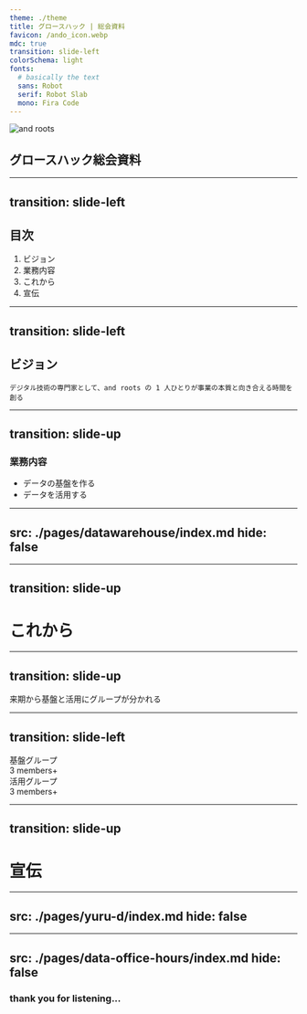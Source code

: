 ```yaml
---
theme: ./theme
title: グロースハック | 総会資料
favicon: /ando_icon.webp
mdc: true
transition: slide-left
colorSchema: light
fonts:
  # basically the text
  sans: Robot
  serif: Robot Slab
  mono: Fira Code
---
```


<img src="/ando_icon.webp" alt="and roots" class="w-[200px] h-auto mx-auto mb-5 rounded-xl" />

## グロースハック総会資料

---
transition: slide-left
---

## 目次

1. ビジョン
2. 業務内容
3. これから
4. 宣伝

---
transition: slide-left
---

## ビジョン

```
デジタル技術の専門家として、and roots の 1 人ひとりが事業の本質と向き合える時間を創る
```

---
transition: slide-up
---

### 業務内容

- データの基盤を作る
- データを活用する

---
src: ./pages/datawarehouse/index.md
hide: false
---

---
transition: slide-up
---

# これから

---
transition: slide-up
---

<div className="font-bold text-[4.5rem]">
  来期から<span v-mark.yellow="1">基盤</span>と<span v-mark.purple="1">活用</span>にグループが分かれる
</div>

---
transition: slide-left
---

<div className="relative flex items-center w-[1400px] space-x-8 mx-auto h-full">
    <div className="border rounded-xl shadow-xl p-8 flex-1">
        <div className="text-[45px] font-semibold text-center mb-6">
            基盤グループ
            <div className="text-gray-500 text-[28px]">
            3 members+
            </div>
        </div>
        <div className="space-y-8">
            <MemberCard
              name="谷口 健太"
              nickname="たぬー"
              imageSrc="https://ca.slack-edge.com/TL86R5GH1-UL86R5GV9-42d14dbc2420-512"
            />
            <MemberCard
              name="國分 拓也"
              nickname="くぶたく"
              imageSrc="https://ca.slack-edge.com/TL86R5GH1-U04DD6NLZQ9-8fe529d0275b-72"
            />
            <MemberCard
              name="笹本 卓臣"
              nickname="もてぃ"
              imageSrc="https://ca.slack-edge.com/TL86R5GH1-UMFSB9SNQ-69f53e3cc465-72"
            />
        </div>
    </div>
    <div className="border rounded-xl shadow-xl p-8 flex-1">
        <div className="text-[45px] font-semibold text-center mb-6">
            活用グループ
            <div className="text-gray-500 text-[28px]">
            3 members+
            </div>
        </div>
        <div className="space-y-8">
            <MemberCard
              name="堀 順郎"
              nickname="のぶろー"
              imageSrc="https://ca.slack-edge.com/TL86R5GH1-U04QAP3048N-8b3f5f4127ed-512"
            />
            <MemberCard
              name="崎本 育直"
              nickname="いっくん"
              imageSrc="https://ca.slack-edge.com/TL86R5GH1-U039MJ5HN91-d2db0181d802-512"
            />
            <MemberCard
              name="能村 優希"
              nickname="のむ"
              imageSrc="https://ca.slack-edge.com/TL86R5GH1-U0281NV010D-b0903e6ed514-512"
            />
        </div>
    </div>
</div>

---
transition: slide-up
---

# 宣伝

---
src: ./pages/yuru-d/index.md
hide: false
---

---
src: ./pages/data-office-hours/index.md
hide: false
---

### thank you for listening...

